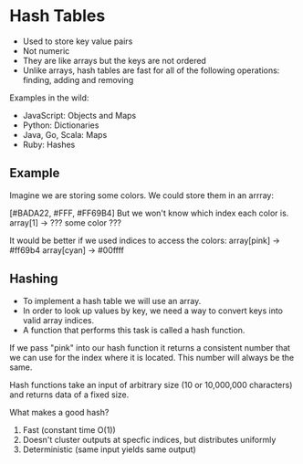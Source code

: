 # Hash Tables

-   Used to store key value pairs
-   Not numeric
-   They are like arrays but the keys are not ordered
-   Unlike arrays, hash tables are fast for all of the following operations: finding, adding and removing

Examples in the wild:

-   JavaScript: Objects and Maps
-   Python: Dictionaries
-   Java, Go, Scala: Maps
-   Ruby: Hashes

## Example

Imagine we are storing some colors.
We could store them in an arrray:

[#BADA22, #FFF, #FF69B4]
But we won't know which index each color is.
array[1] -> ??? some color ???

It would be better if we used indices to access the colors:
array[pink] -> #ff69b4
array[cyan] -> #00ffff

## Hashing

-   To implement a hash table we will use an array.
-   In order to look up values by key, we need a way to convert keys into valid array indices.
-   A function that performs this task is called a hash function.

If we pass "pink" into our hash function it returns a consistent number that we can use for the index where it is located. This number will always be the same.

Hash functions take an input of arbitrary size (10 or 10,000,000 characters) and returns data of a fixed size.

What makes a good hash?

1. Fast (constant time O(1))
2. Doesn't cluster outputs at specfic indices, but distributes uniformly
3. Deterministic (same input yields same output)
